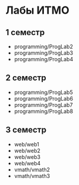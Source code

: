 # Лабы ИТМО
## 1 семестр
* programming/ProgLab2
* programming/ProgLab3
* programming/ProgLab4

## 2 семестр
* programming/ProgLab5
* programming/ProgLab6
* programming/ProgLab7
* programming/ProgLab8

## 3 семестр
* web/web1
* web/web2
* web/web3
* web/web4
* vmath/vmath2
* vmath/vmath3
